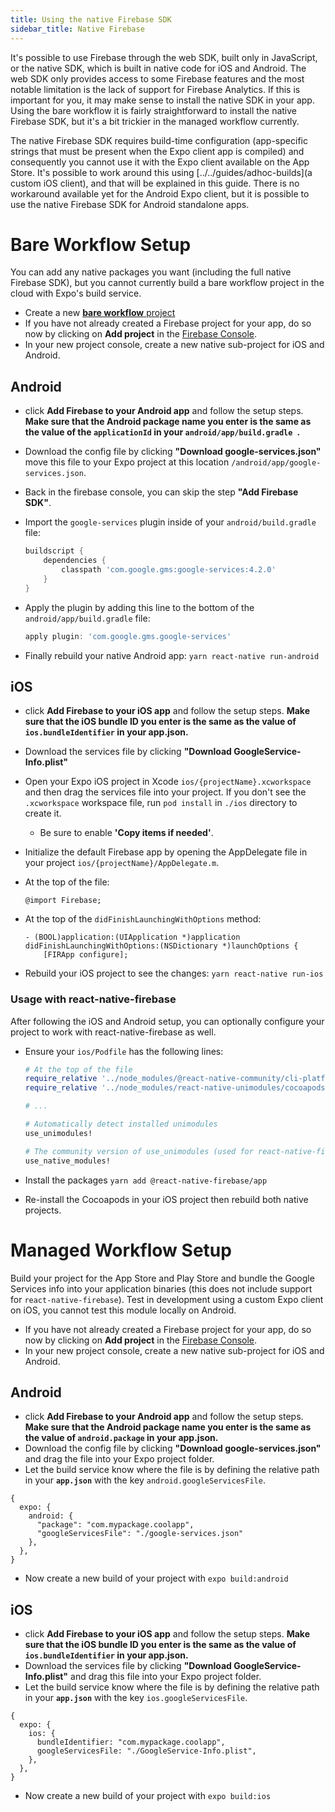 ```yaml
---
title: Using the native Firebase SDK
sidebar_title: Native Firebase
---
```


It's possible to use Firebase through the web SDK, built only in JavaScript, or the native SDK, which is built in native code for iOS and Android. The web SDK only provides access to some Firebase features and the most notable limitation is the lack of support for Firebase Analytics. If this is important for you, it may make sense to install the native SDK in your app. Using the bare workflow it is fairly straightforward to install the native Firebase SDK, but it's a bit trickier in the managed workflow currently.

The native Firebase SDK requires build-time configuration (app-specific strings that must be present when the Expo client app is compiled) and consequently you cannot use it with the Expo client available on the App Store. It's possible to work around this using [../../guides/adhoc-builds](a custom iOS client), and that will be explained in this guide. There is no workaround available yet for the Android Expo client, but it is possible to use the native Firebase SDK for Android standalone apps.

# Bare Workflow Setup

You can add any native packages you want (including the full native Firebase SDK), but you cannot currently build a bare workflow project in the cloud with Expo's build service.

- Create a new [**bare workflow** project](../../bare/exploring-bare-workflow/)
- If you have not already created a Firebase project for your app, do so now by clicking on **Add project** in the [Firebase Console](https://console.firebase.google.com/).
- In your new project console, create a new native sub-project for iOS and Android.

## Android

- click **Add Firebase to your Android app** and follow the setup steps. **Make sure that the Android package name you enter is the same as the value of the `applicationId` in your `android/app/build.gradle `.**
- Download the config file by clicking **"Download google-services.json"** move this file to your Expo project at this location `/android/app/google-services.json`.
- Back in the firebase console, you can skip the step **"Add Firebase SDK"**.

- Import the `google-services` plugin inside of your `android/build.gradle` file:
  ```groovy
  buildscript {
      dependencies {
          classpath 'com.google.gms:google-services:4.2.0'
      }
  }
  ```
- Apply the plugin by adding this line to the bottom of the `android/app/build.gradle` file:
  ```groovy
  apply plugin: 'com.google.gms.google-services'
  ```
- Finally rebuild your native Android app: `yarn react-native run-android`

## iOS

- click **Add Firebase to your iOS app** and follow the setup steps. **Make sure that the iOS bundle ID you enter is the same as the value of `ios.bundleIdentifier` in your app.json.**
- Download the services file by clicking **"Download GoogleService-Info.plist"**
- Open your Expo iOS project in Xcode `ios/{projectName}.xcworkspace` and then drag the services file into your project. If you don't see the `.xcworkspace` workspace file, run `pod install` in `./ios` directory to create it.

  - Be sure to enable **'Copy items if needed'**.

- Initialize the default Firebase app by opening the AppDelegate file in your project `ios/{projectName}/AppDelegate.m`.
- At the top of the file:
  ```objc
  @import Firebase;
  ```
- At the top of the `didFinishLaunchingWithOptions` method:
  ```objc
  - (BOOL)application:(UIApplication *)application didFinishLaunchingWithOptions:(NSDictionary *)launchOptions {
      [FIRApp configure];
  ```
- Rebuild your iOS project to see the changes: `yarn react-native run-ios`

### Usage with react-native-firebase

After following the iOS and Android setup, you can optionally configure your project to work with react-native-firebase as well.

- Ensure your `ios/Podfile` has the following lines:

  ```rb
  # At the top of the file
  require_relative '../node_modules/@react-native-community/cli-platform-ios/native_modules'
  require_relative '../node_modules/react-native-unimodules/cocoapods'

  # ...

  # Automatically detect installed unimodules
  use_unimodules!

  # The community version of use_unimodules (used for react-native-firebase)
  use_native_modules!
  ```

- Install the packages `yarn add @react-native-firebase/app`
- Re-install the Cocoapods in your iOS project then rebuild both native projects.

# Managed Workflow Setup

Build your project for the App Store and Play Store and bundle the Google Services info into your application binaries (this does not include support for `react-native-firebase`). Test in development using a custom Expo client on iOS, you cannot test this module locally on Android.

- If you have not already created a Firebase project for your app, do so now by clicking on **Add project** in the [Firebase Console](https://console.firebase.google.com/).
- In your new project console, create a new native sub-project for iOS and Android.

## Android

- click **Add Firebase to your Android app** and follow the setup steps. **Make sure that the Android package name you enter is the same as the value of `android.package` in your app.json.**
- Download the config file by clicking **"Download google-services.json"** and drag the file into your Expo project folder.
- Let the build service know where the file is by defining the relative path in your **`app.json`** with the key `android.googleServicesFile`.

```json5
{
  expo: {
    android: {
      "package": "com.mypackage.coolapp",
      "googleServicesFile": "./google-services.json"
    },
  },
}
```

- Now create a new build of your project with `expo build:android`

## iOS

- click **Add Firebase to your iOS app** and follow the setup steps. **Make sure that the iOS bundle ID you enter is the same as the value of `ios.bundleIdentifier` in your app.json.**
- Download the services file by clicking **"Download GoogleService-Info.plist"** and drag this file into your Expo project folder.
- Let the build service know where the file is by defining the relative path in your **`app.json`** with the key `ios.googleServicesFile`.

```json5
{
  expo: {
    ios: {
      bundleIdentifier: "com.mypackage.coolapp",
      googleServicesFile: "./GoogleService-Info.plist",
    },
  },
}
```

- Now create a new build of your project with `expo build:ios`
